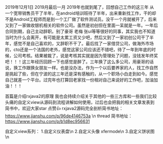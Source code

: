 
2019年12月1日  2019月最后一月 2019年也就到尾了，回想自己工作的这三年 从一个宽带销售员干了半年，在android培训班待了半年，出来重新找工作，干的却不是Android工程师而是到一个工厂做了软件测试员。没干一个月就被开了，后来又到了一家做收银机相关的软件公司。虽然是初创但在里面一呆就是一年。一年后合同到期，自己主动辞职。别了豪哥 老梅  张ui等等很好的同事，其实我也不知道当时为什么会离开，有可能是太累工资又少吧，然后又到了一家初创公司干了半年，感觉不是自己喜欢的，又辞职不干了。最后找了一家借贷公司，做海外市场的，cto还是一个法国的老外，感觉这家公司应该还不错吧，待了一年到年底的时候，公司考核。结果被裁了，说是考核其实就是因为管理处了问题，没钱发年终奖吧！！！这三年经历回顾一下也感觉是醉了。三年换了这么多公司，用豪哥的话说，换工作跟换女朋友一样。也是没办法，作为一个以后要养家的人，找工作自然是挑起了些，但在宁波的这三年还是深有感触的，从一个职场小白走到如今。感觉自己就差一个平台。过完年也打算回老家找一份相对自己来说好的工作吧，加油加油！！！

 首篇是介绍rxjava2的原理 我也会持续介绍关于其他的一些三方库和一些我们比较头痛的自定义view从源码到流程讲解如何使用，过后也会把我的相关文章发表到简书中，欢迎大家star 点赞👍
rxjava2源码完全剖析简书地址：https://www.jianshu.com/p/96de4146753a \n
thread  简书地址：https://www.jianshu.com/p/b1d8ec956631

自定义view系列：
1.自定义仪表盘\n
2.自定义头像 xfermode\n
3.自定义饼状图\n
